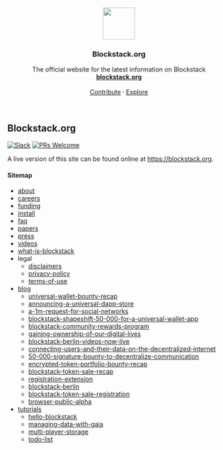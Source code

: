 <p align="center">
  <br>
  <a href="https://blockstack.org">
    <img src="https://media.githubusercontent.com/media/blockstack/designs/master/logo/RGB/bug/blockstack-bug-rounded-256x256.png" width=72 height=72>
  </a>

  <h3 align="center">Blockstack.org</h3>

  <p align="center">
    The official website for the latest information on Blockstack
    <br>
    <a href="http://blockstack.org"><strong>blockstack.org</strong></a>
    <br>
    <br>
    <a href="https://github.com/blockstack/blockstack.org#contributing">Contribute</a>
    &middot;
    <a href="https://github.com/blockstack/">Explore</a>
  </p>
</p>

<br>

## Blockstack.org

[![Slack](https://img.shields.io/badge/join-slack-e32072.svg?style=flat)](http://slack.blockstack.org)
[![PRs Welcome](https://img.shields.io/badge/PRs-welcome-brightgreen.svg?style=flat)](http://makeapullrequest.com)

A live version of this site can be found online at https://blockstack.org.

#### Sitemap

- [about](https://blockstackorgv2.netlify.com/about)
- [careers](https://blockstackorgv2.netlify.com/careers)
- [funding](https://blockstackorgv2.netlify.com/funding)
- [install](https://blockstackorgv2.netlify.com/install)
- [faq](https://blockstackorgv2.netlify.com/faq)
- [papers](https://blockstackorgv2.netlify.com/papers)
- [press](https://blockstackorgv2.netlify.com/press)
- [videos](https://blockstackorgv2.netlify.com/videos)
- [what-is-blockstack](https://blockstackorgv2.netlify.com/what-is-blockstack)
- legal
  - [disclaimers](https://blockstackorgv2.netlify.com/legal/disclaimers)
  - [privacy-policy](https://blockstackorgv2.netlify.com/legal/privacy-policy)
  - [terms-of-use](https://blockstackorgv2.netlify.com/legal/terms-of-use)
- [blog](https://blockstackorgv2.netlify.com/blog)
  - [universal-wallet-bounty-recap](/blog/universal-wallet-bounty-recap)
  - [announcing-a-universal-dapp-store](/blog/announcing-a-universal-dapp-store)
  - [a-1m-request-for-social-networks](/blog/a-1m-request-for-social-networks)
  - [blockstack-shapeshift-50-000-for-a-universal-wallet-app](/blog/blockstack-shapeshift-50-000-for-a-universal-wallet-app)
  - [blockstack-community-rewards-program](/blog/blockstack-community-rewards-program)
  - [gaining-ownership-of-our-digital-lives](/blog/gaining-ownership-of-our-digital-lives)
  - [blockstack-berlin-videos-now-live](/blog/blockstack-berlin-videos-now-live)
  - [connecting-users-and-their-data-on-the-decentralized-internet](/blog/connecting-users-and-their-data-on-the-decentralized-internet)
  - [50-000-signature-bounty-to-decentralize-communication](/blog/50-000-signature-bounty-to-decentralize-communication)
  - [encrypted-token-portfolio-bounty-recap](/blog/encrypted-token-portfolio-bounty-recap)
  - [blockstack-token-sale-recap](/blog/blockstack-token-sale-recap)
  - [registration-extension](/blog/registration-extension)
  - [blockstack-berlin](/blog/blockstack-berlin)
  - [blockstack-token-sale-registration](/blog/blockstack-token-sale-registration)
  - [browser-public-alpha](/blog/browser-public-alpha)
- [tutorials](https://blockstackorgv2.netlify.com/tutorials)
  - [hello-blockstack](https://blockstackorgv2.netlify.com/tutorials/hello-blockstack)
  - [managing-data-with-gaia](https://blockstackorgv2.netlify.com/tutorials/managing-data-with-gaia)
  - [multi-player-storage](https://blockstackorgv2.netlify.com/tutorials/multi-player-storage)
  - [todo-list](https://blockstackorgv2.netlify.com/tutorials/todo-list)
